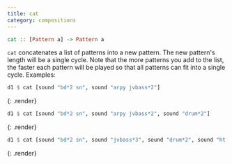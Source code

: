 ```yaml
---
title: cat
category: compositions
---
```


~~~~haskell
cat :: [Pattern a] -> Pattern a
~~~~

`cat` concatenates a list of patterns into a new pattern. The new pattern's length will 
be a single cycle. Note that the more patterns you add to the list, the faster each pattern
will be played so that all patterns can fit into a single cycle. Examples:

~~~~haskell
d1 $ cat [sound "bd*2 sn", sound "arpy jvbass*2"]
~~~~
{: .render}

~~~~haskell
d1 $ cat [sound "bd*2 sn", sound "arpy jvbass*2", sound "drum*2"]
~~~~
{: .render}

~~~haskell
d1 $ cat [sound "bd*2 sn", sound "jvbass*3", sound "drum*2", sound "ht mt"]
~~~~
{: .render}
